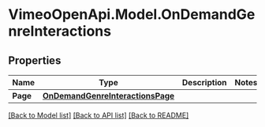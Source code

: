 # VimeoOpenApi.Model.OnDemandGenreInteractions
## Properties

Name | Type | Description | Notes
------------ | ------------- | ------------- | -------------
**Page** | [**OnDemandGenreInteractionsPage**](OnDemandGenreInteractionsPage.md) |  | 

[[Back to Model list]](../README.md#documentation-for-models) [[Back to API list]](../README.md#documentation-for-api-endpoints) [[Back to README]](../README.md)

